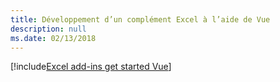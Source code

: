 ```yaml
---
title: Développement d’un complément Excel à l’aide de Vue
description: null
ms.date: 02/13/2018
---
```


[!include[Excel add-ins get started Vue](../includes/file-get-started-excel-vue.md)]